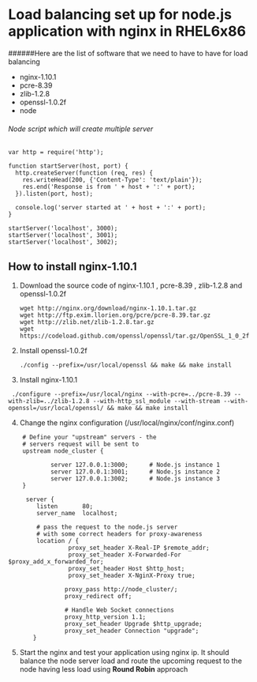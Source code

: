 Load balancing set up for node.js application with nginx in RHEL6x86
====================================================================

######Here are the list of software that we need to have to have for load balancing
- nginx-1.10.1
- pcre-8.39
- zlib-1.2.8
- openssl-1.0.2f
- node

###### Node script which will create multiple server 

```
var http = require('http');

function startServer(host, port) {
  http.createServer(function (req, res) {
    res.writeHead(200, {'Content-Type': 'text/plain'});
    res.end('Response is from ' + host + ':' + port);
  }).listen(port, host);

  console.log('server started at ' + host + ':' + port);
}

startServer('localhost', 3000);
startServer('localhost', 3001);
startServer('localhost', 3002);

```

## How to install nginx-1.10.1
1. Download the source code of nginx-1.10.1 , pcre-8.39 , zlib-1.2.8 and openssl-1.0.2f
    ```
    wget http://nginx.org/download/nginx-1.10.1.tar.gz
    wget http://ftp.exim.llorien.org/pcre/pcre-8.39.tar.gz
    wget http://zlib.net/zlib-1.2.8.tar.gz
    wget https://codeload.github.com/openssl/openssl/tar.gz/OpenSSL_1_0_2f
    
    ```
2. Install openssl-1.0.2f 
   ```
   ./config --prefix=/usr/local/openssl && make && make install
   ```
3. Install nginx-1.10.1
  ```
   ./configure --prefix=/usr/local/nginx --with-pcre=../pcre-8.39 --with-zlib=../zlib-1.2.8 --with-http_ssl_module --with-stream --with-openssl=/usr/local/openssl/ && make && make install
  ```
4. Change the nginx configuration (/usr/local/nginx/conf/nginx.conf)

  ```
      # Define your "upstream" servers - the
      # servers request will be sent to
      upstream node_cluster {
  
              server 127.0.0.1:3000;      # Node.js instance 1
              server 127.0.0.1:3001;      # Node.js instance 2
              server 127.0.0.1:3002;      # Node.js instance 3
      }
      
       server {
          listen       80;
          server_name  localhost;
  
          # pass the request to the node.js server
          # with some correct headers for proxy-awareness
          location / {
                   proxy_set_header X-Real-IP $remote_addr;
                   proxy_set_header X-Forwarded-For $proxy_add_x_forwarded_for;
                   proxy_set_header Host $http_host;
                   proxy_set_header X-NginX-Proxy true;
  
                  proxy_pass http://node_cluster/;
                  proxy_redirect off;
  
                  # Handle Web Socket connections
                  proxy_http_version 1.1;
                  proxy_set_header Upgrade $http_upgrade;
                  proxy_set_header Connection "upgrade";
         }
  ```
5. Start the nginx and test your application using nginx ip. It should balance the node server load and route the upcoming request to the node having less load using **Round Robin** approach

